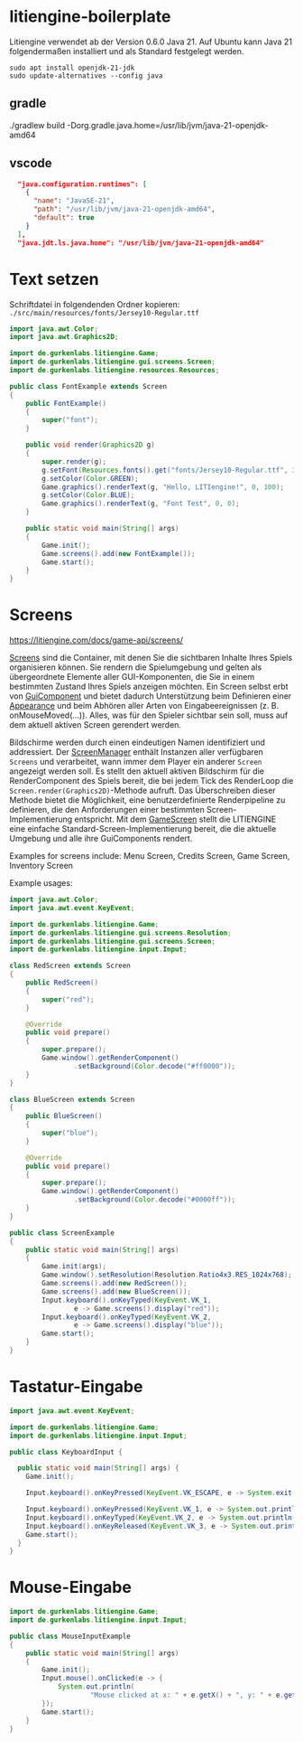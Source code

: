 # litiengine-boilerplate

Litiengine verwendet ab der Version 0.6.0 Java 21. Auf Ubuntu kann
Java 21 folgendermaßen installiert und als Standard festgelegt werden.

```
sudo apt install openjdk-21-jdk
sudo update-alternatives --config java
```

## gradle

./gradlew build -Dorg.gradle.java.home=/usr/lib/jvm/java-21-openjdk-amd64

## vscode

```json
  "java.configuration.runtimes": [
    {
      "name": "JavaSE-21",
      "path": "/usr/lib/jvm/java-21-openjdk-amd64",
      "default": true
    }
  ],
  "java.jdt.ls.java.home": "/usr/lib/jvm/java-21-openjdk-amd64"
```


# Text setzen

Schriftdatei in folgendenden Ordner kopieren: `./src/main/resources/fonts/Jersey10-Regular.ttf`

```java
import java.awt.Color;
import java.awt.Graphics2D;

import de.gurkenlabs.litiengine.Game;
import de.gurkenlabs.litiengine.gui.screens.Screen;
import de.gurkenlabs.litiengine.resources.Resources;

public class FontExample extends Screen
{
    public FontExample()
    {
        super("font");
    }

    public void render(Graphics2D g)
    {
        super.render(g);
        g.setFont(Resources.fonts().get("fonts/Jersey10-Regular.ttf", 32f));
        g.setColor(Color.GREEN);
        Game.graphics().renderText(g, "Hello, LITIengine!", 0, 100);
        g.setColor(Color.BLUE);
        Game.graphics().renderText(g, "Font Test", 0, 0);
    }

    public static void main(String[] args)
    {
        Game.init();
        Game.screens().add(new FontExample());
        Game.start();
    }
}
```

# Screens

https://litiengine.com/docs/game-api/screens/

<!-- Screens are the containers that allow you to organize the visible contents of
your game. They render the game’s Environment and are considered the parent of
all GUI components you want to display in a particular state of your game. The
screen itself inherits from GuiComponent and thereby provides support to define
an Appearance and listen to all kinds of Input events (e.g. onMouseMoved(…)).
Everything that should be visible to the player needs to be rendered to the
currently active screen. -->

[Screens](https://litiengine.com/api/de/gurkenlabs/litiengine/gui/screens/Screen/)
sind die Container, mit denen Sie die sichtbaren Inhalte Ihres Spiels
organisieren können. Sie rendern die Spielumgebung und gelten als übergeordnete
Elemente aller GUI-Komponenten, die Sie in einem bestimmten Zustand Ihres
Spiels anzeigen möchten. Ein Screen selbst erbt von
[GuiComponent](https://litiengine.com/api/de/gurkenlabs/litiengine/gui/GuiComponent/)
und bietet dadurch Unterstützung beim Definieren einer
[Appearance](https://litiengine.com/api/de/gurkenlabs/litiengine/gui/Appearance/)
und beim Abhören aller Arten von Eingabeereignissen (z. B. onMouseMoved(…)).
Alles, was für den Spieler sichtbar sein soll, muss auf dem aktuell aktiven
Screen gerendert werden.

<!-- Screens are identified and addressed by a unique name. The ScreenManager
holds instances of all available screen and handles whenever a different
Screen should be shown to the player. It provides the currently active Screen
for the Game’s RenderComponent which calls the Screen.render(Graphics2D) method
on every tick of the RenderLoop. Overwriting this method provides the ability
to define a customized render pipeline that suits the need of a particular
Screen implementation. With the GameScreen, the LITIENGINE provides a simple
default Screen implementation that renders the current Environment and all its
GuiComponents. -->

Bildschirme werden durch einen eindeutigen Namen identifiziert und addressiert.
Der [ScreenManager](https://litiengine.com/api/de/gurkenlabs/litiengine/gui/screens/ScreenManager/)
enthält Instanzen aller verfügbaren `Screens` und verarbeitet,
wann immer dem Player ein anderer `Screen` angezeigt werden soll.
Es stellt den aktuell aktiven Bildschirm für die RenderComponent des Spiels bereit,
die bei jedem Tick des RenderLoop die `Screen.render(Graphics2D)`-Methode aufruft.
Das Überschreiben dieser Methode bietet die Möglichkeit, eine benutzerdefinierte
Renderpipeline zu definieren, die den Anforderungen einer bestimmten
Screen-Implementierung entspricht. Mit dem
[GameScreen](https://litiengine.com/api/de/gurkenlabs/litiengine/gui/screens/GameScreen/) stellt die LITIENGINE eine
einfache Standard-Screen-Implementierung bereit, die die aktuelle Umgebung und
alle ihre GuiComponents rendert.


Examples for screens include: Menu Screen, Credits Screen, Game Screen, Inventory Screen

Example usages:

```java
import java.awt.Color;
import java.awt.event.KeyEvent;

import de.gurkenlabs.litiengine.Game;
import de.gurkenlabs.litiengine.gui.screens.Resolution;
import de.gurkenlabs.litiengine.gui.screens.Screen;
import de.gurkenlabs.litiengine.input.Input;

class RedScreen extends Screen
{
    public RedScreen()
    {
        super("red");
    }

    @Override
    public void prepare()
    {
        super.prepare();
        Game.window().getRenderComponent()
                .setBackground(Color.decode("#ff0000"));
    }
}

class BlueScreen extends Screen
{
    public BlueScreen()
    {
        super("blue");
    }

    @Override
    public void prepare()
    {
        super.prepare();
        Game.window().getRenderComponent()
                .setBackground(Color.decode("#0000ff"));
    }
}

public class ScreenExample
{
    public static void main(String[] args)
    {
        Game.init(args);
        Game.window().setResolution(Resolution.Ratio4x3.RES_1024x768);
        Game.screens().add(new RedScreen());
        Game.screens().add(new BlueScreen());
        Input.keyboard().onKeyTyped(KeyEvent.VK_1,
                e -> Game.screens().display("red"));
        Input.keyboard().onKeyTyped(KeyEvent.VK_2,
                e -> Game.screens().display("blue"));
        Game.start();
    }
}
```

# Tastatur-Eingabe

```java
import java.awt.event.KeyEvent;

import de.gurkenlabs.litiengine.Game;
import de.gurkenlabs.litiengine.input.Input;

public class KeyboardInput {

  public static void main(String[] args) {
    Game.init();

    Input.keyboard().onKeyPressed(KeyEvent.VK_ESCAPE, e -> System.exit(0));

    Input.keyboard().onKeyPressed(KeyEvent.VK_1, e -> System.out.println("pressed"));
    Input.keyboard().onKeyTyped(KeyEvent.VK_2, e -> System.out.println("typed"));
    Input.keyboard().onKeyReleased(KeyEvent.VK_3, e -> System.out.println("released"));
    Game.start();
  }
}
```

# Mouse-Eingabe

```java
import de.gurkenlabs.litiengine.Game;
import de.gurkenlabs.litiengine.input.Input;

public class MouseInputExample
{
    public static void main(String[] args)
    {
        Game.init();
        Input.mouse().onClicked(e -> {
            System.out.println(
                    "Mouse clicked at x: " + e.getX() + ", y: " + e.getY());
        });
        Game.start();
    }
}
```
